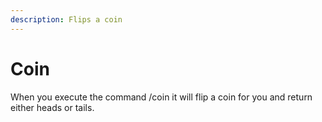 ```yaml
---
description: Flips a coin
---
```


# Coin

When you execute the command /coin it will flip a coin for you and return either heads or tails.
